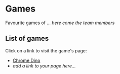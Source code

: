# Games

Favourite games of ... *here come the team members*

## List of games

Click on a link to visit the game's page:
* [Chrome Dino](games/chrome-dino.html)
* *add a link to your page here...*